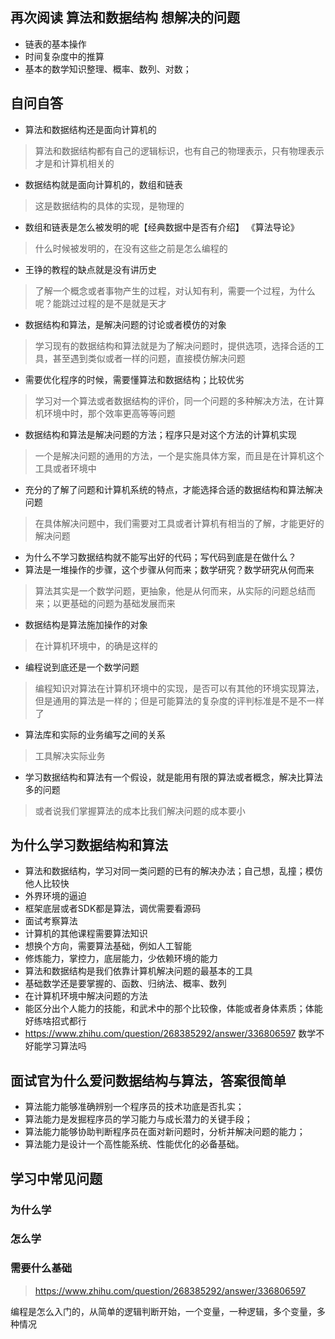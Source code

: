 ## 再次阅读 算法和数据结构 想解决的问题
- 链表的基本操作
- 时间复杂度中的推算
- 基本的数学知识整理、概率、数列、对数；

## 自问自答
- 算法和数据结构还是面向计算机的
> 算法和数据结构都有自己的逻辑标识，也有自己的物理表示，只有物理表示才是和计算机相关的
- 数据结构就是面向计算机的，数组和链表
> 这是数据结构的具体的实现，是物理的
- 数组和链表是怎么被发明的呢【经典数据中是否有介绍】 《算法导论》
> 什么时候被发明的，在没有这些之前是怎么编程的
- 王铮的教程的缺点就是没有讲历史
> 了解一个概念或者事物产生的过程，对认知有利，需要一个过程，为什么呢？能跳过过程的是不是就是天才
- 数据结构和算法，是解决问题的讨论或者模仿的对象
> 学习现有的数据结构和算法就是为了解决问题时，提供选项，选择合适的工具，甚至遇到类似或者一样的问题，直接模仿解决问题
- 需要优化程序的时候，需要懂算法和数据结构；比较优劣
> 学习对一个算法或者数据结构的评价，同一个问题的多种解决方法，在计算机环境中时，那个效率更高等等问题
- 数据结构和算法是解决问题的方法；程序只是对这个方法的计算机实现
> 一个是解决问题的通用的方法，一个是实施具体方案，而且是在计算机这个工具或者环境中
- 充分的了解了问题和计算机系统的特点，才能选择合适的数据结构和算法解决问题
> 在具体解决问题中，我们需要对工具或者计算机有相当的了解，才能更好的解决问题
- 为什么不学习数据结构就不能写出好的代码；写代码到底是在做什么？
- 算法是一堆操作的步骤，这个步骤从何而来；数学研究？数学研究从何而来
> 算法其实是一个数学问题，更抽象，他是从何而来，从实际的问题总结而来；以更基础的问题为基础发展而来
- 数据结构是算法施加操作的对象
> 在计算机环境中，的确是这样的
- 编程说到底还是一个数学问题
> 编程知识对算法在计算机环境中的实现，是否可以有其他的环境实现算法，但是通用的算法是一样的；但是可能算法的复杂度的评判标准是不是不一样了

- 算法库和实际的业务编写之间的关系

> 工具解决实际业务

- 学习数据结构和算法有一个假设，就是能用有限的算法或者概念，解决比算法多的问题

> 或者说我们掌握算法的成本比我们解决问题的成本要小

## 为什么学习数据结构和算法
- 算法和数据结构，学习对同一类问题的已有的解决办法；自己想，乱撞；模仿他人比较快
- 外界环境的逼迫
- 框架底层或者SDK都是算法，调优需要看源码
- 面试考察算法
- 计算机的其他课程需要算法知识
- 想换个方向，需要算法基础，例如人工智能
- 修炼能力，掌控力，底层能力，少依赖环境的能力
- 算法和数据结构是我们依靠计算机解决问题的最基本的工具
- 基础数学还是要掌握的、函数、归纳法、概率、数列
- 在计算机环境中解决问题的方法
- 能区分出个人能力的技能，和武术中的那个比较像，体能或者身体素质；体能好练啥招式都行
- https://www.zhihu.com/question/268385292/answer/336806597 数学不好能学习算法吗

## 面试官为什么爱问数据结构与算法，答案很简单

- 算法能力能够准确辨别一个程序员的技术功底是否扎实；
- 算法能力是发掘程序员的学习能力与成长潜力的关键手段；
- 算法能力能够协助判断程序员在面对新问题时，分析并解决问题的能力；
- 算法能力是设计一个高性能系统、性能优化的必备基础。

## 学习中常见问题

### 为什么学

### 怎么学

### 需要什么基础
 > https://www.zhihu.com/question/268385292/answer/336806597



编程是怎么入门的，从简单的逻辑判断开始，一个变量，一种逻辑，多个变量，多种情况